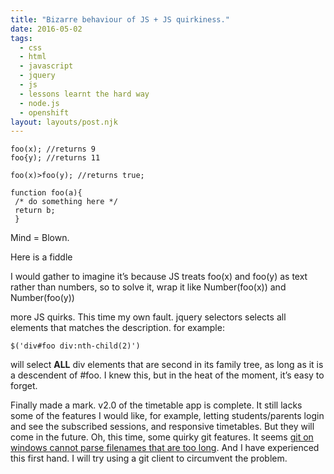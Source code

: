 ```yaml
---
title: "Bizarre behaviour of JS + JS quirkiness."
date: 2016-05-02
tags:
  - css
  - html
  - javascript
  - jquery
  - js
  - lessons learnt the hard way
  - node.js
  - openshift
layout: layouts/post.njk
---
```

    foo(x); //returns 9
    foo{y); //returns 11
    
    foo(x)>foo(y); //returns true;
    
    function foo(a){  
     /* do something here */  
     return b;  
     }
    
    

Mind = Blown.

Here is a fiddle

I would gather to imagine it’s because JS treats foo(x) and foo(y) as text rather than numbers, so to solve it, wrap it like Number(foo(x)) and Number(foo(y))

more JS quirks. This time my own fault. jquery selectors selects all elements that matches the description. for example:

    $('div#foo div:nth-child(2)')
    

will select **ALL** div elements that are second in its family tree, as long as it is a descendent of #foo. I knew this, but in the heat of the moment, it’s easy to forget.

Finally made a mark. v2.0 of the timetable app is complete. It still lacks some of the features I would like, for example, letting students/parents login and see the subscribed sessions, and responsive timetables. But they will come in the future. Oh, this time, some quirky git features. It seems [git on windows cannot parse filenames that are too long](http://stackoverflow.com/questions/22575662/filename-too-long-in-git-for-windows). And I have experienced this first hand. I will try using a git client to circumvent the problem.
